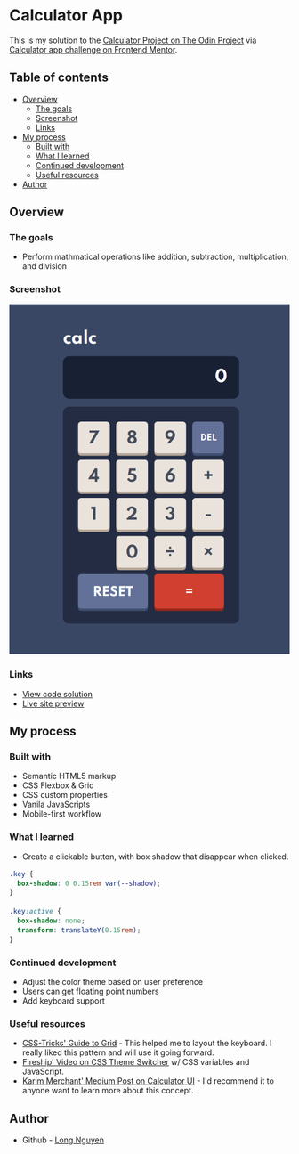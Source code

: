 # Calculator App

This is my solution to the [Calculator Project on The Odin Project](https://www.theodinproject.com/paths/foundations/courses/foundations/lessons/calculator) via [Calculator app challenge on Frontend Mentor](https://www.frontendmentor.io/challenges/calculator-app-9lteq5N29).

## Table of contents

- [Overview](#overview)
  - [The goals](#the-goals)
  - [Screenshot](#screenshot)
  - [Links](#links)
- [My process](#my-process)
  - [Built with](#built-with)
  - [What I learned](#what-i-learned)
  - [Continued development](#continued-development)
  - [Useful resources](#useful-resources)
- [Author](#author)

## Overview

### The goals

- Perform mathmatical operations like addition, subtraction, multiplication, and division

### Screenshot

![](./images/screenshot.png)

### Links

- [View code solution](https://github.com/minhlong149/calculator-app/)
- [Live site preview](https://minhlong149.github.io/calculator-app/)

## My process

### Built with

- Semantic HTML5 markup
- CSS Flexbox & Grid
- CSS custom properties
- Vanila JavaScripts
- Mobile-first workflow

### What I learned

- Create a clickable button, with box shadow that disappear when clicked.

```css
.key {
  box-shadow: 0 0.15rem var(--shadow);
}

.key:active {
  box-shadow: none;
  transform: translateY(0.15rem);
}
```

### Continued development

- Adjust the color theme based on user preference
- Users can get floating point numbers
- Add keyboard support

### Useful resources

- [CSS-Tricks' Guide to Grid](https://css-tricks.com/snippets/css/complete-guide-grid/) - This helped me to layout the keyboard. I really liked this pattern and will use it going forward.
- [Fireship' Video on CSS Theme Switcher](https://youtu.be/rXuHGLzSmSE?t=313) w/ CSS variables and JavaScript.
- [Karim Merchant' Medium Post on Calculator UI](https://www.example.com) - I'd recommend it to anyone want to learn more about this concept.

## Author

- Github - [Long Nguyen](https://github.com/minhlong149)